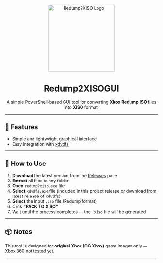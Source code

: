 <p align="center">
  <img src="Redump2XISO.ico" alt="Redump2XISO Logo" width="220">
</p>

<h1 align="center">Redump2XISOGUI</h1>

<p align="center">
  A simple PowerShell-based GUI tool for converting <b>Xbox Redump ISO</b> files into <b>XISO</b> format.  
</p>

---

## 🚀 Features
- Simple and lightweight graphical interface  
- Easy integration with [xdvdfs](https://github.com/antangelo/xdvdfs)

---

## 🧩 How to Use

1. **Download** the latest version from the [Releases](../../releases/latest) page  
2. **Extract** all files to any folder
3. **Open** `redump2xiso.exe` file
4. **Select** `xdvdfs.exe` file (included in this project release or download from latest release of [xdvdfs](https://github.com/antangelo/xdvdfs))  
5. **Select** the input `.iso` file (Redump format)  
6. Click **"PACK TO XISO"**  
7. Wait until the process completes — the `.xiso` file will be generated

---

## 📦 Notes
This tool is designed for **original Xbox (OG Xbox)** game images only — Xbox 360 not tested yet.

---
